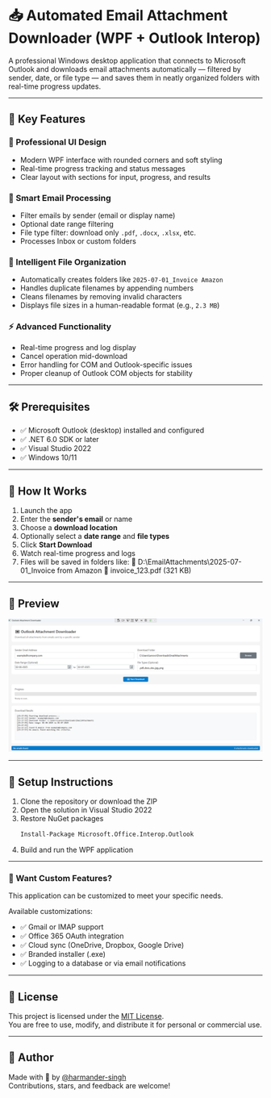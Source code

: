 # 📥 Automated Email Attachment Downloader (WPF + Outlook Interop)

A professional Windows desktop application that connects to Microsoft Outlook and downloads email attachments automatically — filtered by sender, date, or file type — and saves them in neatly organized folders with real-time progress updates.

---

## 🔑 Key Features

### 🎨 Professional UI Design
- Modern WPF interface with rounded corners and soft styling
- Real-time progress tracking and status messages
- Clear layout with sections for input, progress, and results

### 📧 Smart Email Processing
- Filter emails by sender (email or display name)
- Optional date range filtering
- File type filter: download only `.pdf`, `.docx`, `.xlsx`, etc.
- Processes Inbox or custom folders

### 📁 Intelligent File Organization
- Automatically creates folders like `2025-07-01_Invoice Amazon`
- Handles duplicate filenames by appending numbers
- Cleans filenames by removing invalid characters
- Displays file sizes in a human-readable format (e.g., `2.3 MB`)

### ⚡ Advanced Functionality
- Real-time progress and log display
- Cancel operation mid-download
- Error handling for COM and Outlook-specific issues
- Proper cleanup of Outlook COM objects for stability

---

## 🛠️ Prerequisites

- ✅ Microsoft Outlook (desktop) installed and configured
- ✅ .NET 6.0 SDK or later
- ✅ Visual Studio 2022
- ✅ Windows 10/11

---

## 🚀 How It Works

1. Launch the app  
2. Enter the **sender's email** or name  
3. Choose a **download location**  
4. Optionally select a **date range** and **file types**  
5. Click **Start Download**  
6. Watch real-time progress and logs  
7. Files will be saved in folders like:
   📁 D:\EmailAttachments\2025-07-01_Invoice from Amazon
   📄 invoice_123.pdf (321 KB)

---

## 📸 Preview

![Preview](https://raw.githubusercontent.com/harmander-singh/email-attachment-downloader/main/preview.png)

---

## 🔧 Setup Instructions

1. Clone the repository or download the ZIP  
2. Open the solution in Visual Studio 2022  
3. Restore NuGet packages  
   ```bash
   Install-Package Microsoft.Office.Interop.Outlook
4. Build and run the WPF application

---

### 📩 Want Custom Features?

This application can be customized to meet your specific needs.

Available customizations:
- ✅ Gmail or IMAP support  
- ✅ Office 365 OAuth integration  
- ✅ Cloud sync (OneDrive, Dropbox, Google Drive)  
- ✅ Branded installer (.exe)  
- ✅ Logging to a database or via email notifications  

---

## 📄 License

This project is licensed under the [MIT License](LICENSE).  
You are free to use, modify, and distribute it for personal or commercial use.

---

## 🙌 Author

Made with 💙 by [@harmander-singh](https://github.com/harmander-singh)  
Contributions, stars, and feedback are welcome!


